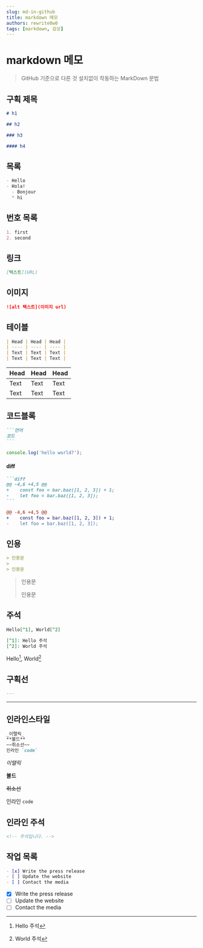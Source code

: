 ```yaml
---
slug: md-in-github
title: markdown 메모
authors: rewrite0w0
tags: [markdown, 감상]
---
```


# markdown 메모

> GitHub 기준으로 다른 것 설치없이 작동하는 MarkDown 문법

## 구획 제목

```md
# h1

## h2

### h3

#### h4
```

## 목록

```md
- Hello
- Hola!
  - Bonjour
  * hi
```

## 번호 목록

```md
1. first
2. second
```

## 링크

```md
[텍스트](URL)
```

## 이미지

```md
![alt 텍스트](이미지 url)
```

## 테이블

```md
| Head | Head | Head |
| ---- | ---- | ---- |
| Text | Text | Text |
| Text | Text | Text |
```

| Head | Head | Head |
| ---- | ---- | ---- |
| Text | Text | Text |
| Text | Text | Text |

## 코드블록

````md
```언어
코드
```
````

```js
console.log('hello world?');
```

#### diff

````md
```diff
@@ -4,6 +4,5 @@
+    const foo = bar.baz([1, 2, 3]) + 1;
-    let foo = bar.baz([1, 2, 3]);
```
````

```diff
@@ -4,6 +4,5 @@
+    const foo = bar.baz([1, 2, 3]) + 1;
-    let foo = bar.baz([1, 2, 3]);
```

## 인용

```md
> 인용문
>
> 인용문
```

> 인용문
>
> 인용문

## 주석

```md
Hello[^1], World[^2]

[^1]: Hello 주석
[^2]: World 주석
```

Hello[^1], World[^2]

[^1]: Hello 주석
[^2]: World 주석

## 구획선

```md
---
```

---

## 인라인스타일

```md
_이탤릭_
**볼드**
~~취소선~~
인라인 `code`
```

_이탤릭_

**볼드**

~~취소선~~

인라인 `code`

## 인라인 주석

```md
<!-- 주석입니다. -->
```

## 작업 목록

```md
- [x] Write the press release
- [ ] Update the website
- [ ] Contact the media
```

- [x] Write the press release
- [ ] Update the website
- [ ] Contact the media
